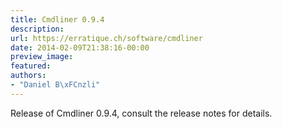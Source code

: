```yaml
---
title: Cmdliner 0.9.4
description:
url: https://erratique.ch/software/cmdliner
date: 2014-02-09T21:38:16-00:00
preview_image:
featured:
authors:
- "Daniel B\xFCnzli"
---
```


<p>Release of Cmdliner 0.9.4, consult the release notes for details.</p>
